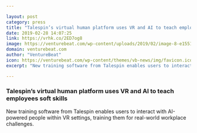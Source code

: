 ```yaml
---

layout: post
category: press
title: "Talespin’s virtual human platform uses VR and AI to teach employees soft skills"
date: 2019-02-28 14:07:25
link: https://vrhk.co/2ED7og8
image: https://venturebeat.com/wp-content/uploads/2019/02/image-8-e1551185887650.png?w=1200&strip=all
domain: venturebeat.com
author: "VentureBeat"
icon: https://venturebeat.com/wp-content/themes/vb-news/img/favicon.ico
excerpt: "New training software from Talespin enables users to interact with AI-powered people within VR settings, training them for real-world workplace challenges."

---
```


### Talespin’s virtual human platform uses VR and AI to teach employees soft skills

New training software from Talespin enables users to interact with AI-powered people within VR settings, training them for real-world workplace challenges.